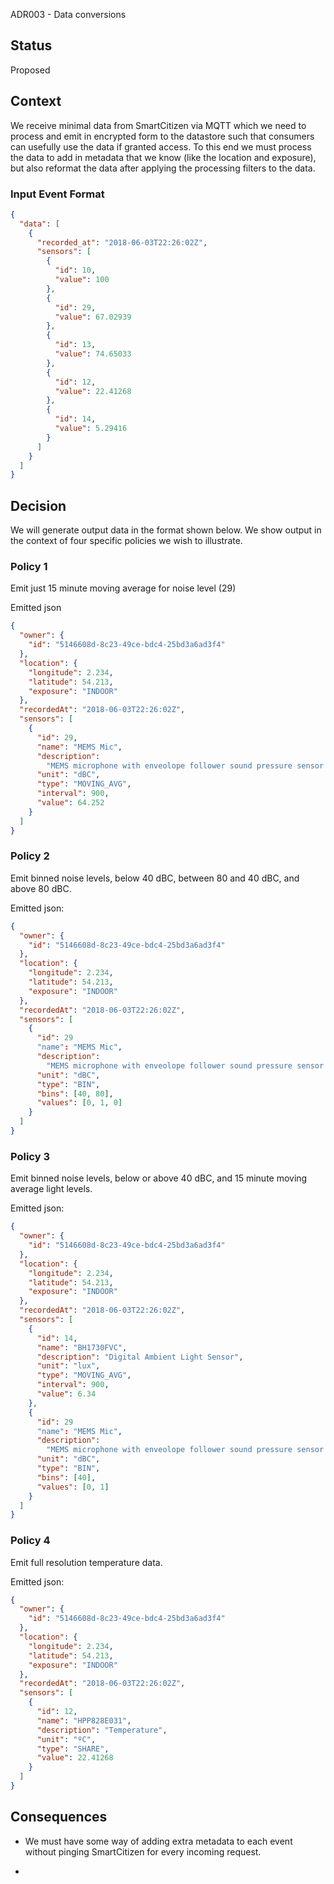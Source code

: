 ADR003 - Data conversions

## Status

Proposed

## Context

We receive minimal data from SmartCitizen via MQTT which we need to process
and emit in encrypted form to the datastore such that consumers can usefully
use the data if granted access. To this end we must process the data to add
in metadata that we know (like the location and exposure), but also reformat
the data after applying the processing filters to the data.

### Input Event Format

```json
{
  "data": [
    {
      "recorded_at": "2018-06-03T22:26:02Z",
      "sensors": [
        {
          "id": 10,
          "value": 100
        },
        {
          "id": 29,
          "value": 67.02939
        },
        {
          "id": 13,
          "value": 74.65033
        },
        {
          "id": 12,
          "value": 22.41268
        },
        {
          "id": 14,
          "value": 5.29416
        }
      ]
    }
  ]
}
```

## Decision

We will generate output data in the format shown below. We show output in the
context of four specific policies we wish to illustrate.

### Policy 1

Emit just 15 minute moving average for noise level (29)

Emitted json

```json
{
  "owner": {
    "id": "5146608d-8c23-49ce-bdc4-25bd3a6ad3f4"
  },
  "location": {
    "longitude": 2.234,
    "latitude": 54.213,
    "exposure": "INDOOR"
  },
  "recordedAt": "2018-06-03T22:26:02Z",
  "sensors": [
    {
      "id": 29,
      "name": "MEMS Mic",
      "description":
        "MEMS microphone with enveolope follower sound pressure sensor (noise)",
      "unit": "dBC",
      "type": "MOVING_AVG",
      "interval": 900,
      "value": 64.252
    }
  ]
}
```

### Policy 2

Emit binned noise levels, below 40 dBC, between 80 and 40 dBC, and above 80 dBC.

Emitted json:

```json
{
  "owner": {
    "id": "5146608d-8c23-49ce-bdc4-25bd3a6ad3f4"
  },
  "location": {
    "longitude": 2.234,
    "latitude": 54.213,
    "exposure": "INDOOR"
  },
  "recordedAt": "2018-06-03T22:26:02Z",
  "sensors": [
    {
      "id": 29
      "name": "MEMS Mic",
      "description":
        "MEMS microphone with enveolope follower sound pressure sensor (noise)",
      "unit": "dBC",
      "type": "BIN",
      "bins": [40, 80],
      "values": [0, 1, 0]
    }
  ]
}
```

### Policy 3

Emit binned noise levels, below or above 40 dBC, and 15 minute moving average light levels.

Emitted json:

```json
{
  "owner": {
    "id": "5146608d-8c23-49ce-bdc4-25bd3a6ad3f4"
  },
  "location": {
    "longitude": 2.234,
    "latitude": 54.213,
    "exposure": "INDOOR"
  },
  "recordedAt": "2018-06-03T22:26:02Z",
  "sensors": [
    {
      "id": 14,
      "name": "BH1730FVC",
      "description": "Digital Ambient Light Sensor",
      "unit": "lux",
      "type": "MOVING_AVG",
      "interval": 900,
      "value": 6.34
    },
    {
      "id": 29
      "name": "MEMS Mic",
      "description":
        "MEMS microphone with enveolope follower sound pressure sensor (noise)",
      "unit": "dBC",
      "type": "BIN",
      "bins": [40],
      "values": [0, 1]
    }
  ]
}
```

### Policy 4

Emit full resolution temperature data.

Emitted json:

```json
{
  "owner": {
    "id": "5146608d-8c23-49ce-bdc4-25bd3a6ad3f4"
  },
  "location": {
    "longitude": 2.234,
    "latitude": 54.213,
    "exposure": "INDOOR"
  },
  "recordedAt": "2018-06-03T22:26:02Z",
  "sensors": [
    {
      "id": 12,
      "name": "HPP828E031",
      "description": "Temperature",
      "unit": "ºC",
      "type": "SHARE",
      "value": 22.41268
    }
  ]
}
```

## Consequences

- We must have some way of adding extra metadata to each event without pinging
  SmartCitizen for every incoming request.

-
